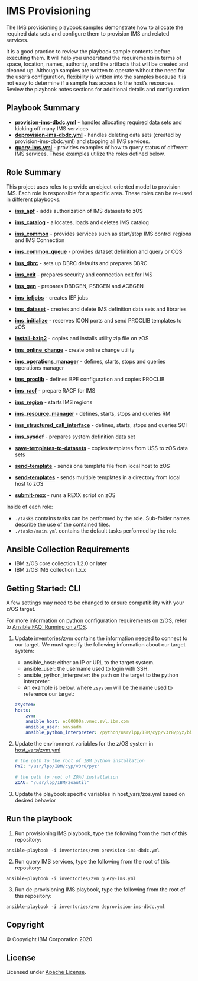 # IMS Provisioning

The IMS provisioning playbook samples demonstrate how to allocate the required
data sets and configure them to provision IMS and related services.

It is a good practice to review the playbook sample contents before executing
them. It will help you understand the requirements in terms of space, location,
names, authority, and the artifacts that will be created and cleaned up.
Although samples are written to operate without the need for the user’s
configuration, flexibility is written into the samples because it is not easy
to determine if a sample has access to the host’s resources. Review the
playbook notes sections for additional details and configuration.


## Playbook Summary

- [**provision-ims-dbdc.yml**](provision-ims-dbdc.yml)  - handles allocating required data sets and kicking off many IMS services.
- [**deprovision-ims-dbdc.yml**](deprovision-ims-dbdc.yml) - handles deleting data sets (created by provision-ims-dbdc.yml) and stopping all IMS services.
- [**query-ims.yml**](query-ims.yml) - provides examples of how to query status of different IMS services.  These examples utilize the roles defined below.

## Role Summary

This project uses roles to provide an object-oriented model to provision IMS.  Each role is responsible for a specific area.  These roles can be re-used in different playbooks.

- [**ims_apf**](roles/ims_apf/README.md) - adds authorization of IMS datasets to zOS

- [**ims_catalog**](roles/ims_catalog/README.md) - allocates, loads and deletes IMS catalog
- [**ims_common**](roles/ims_common/README.md) - provides services such as start/stop IMS control regions and IMS Connection
- [**ims_common_queue**](roles/ims_common_queue/README.md) - provides dataset definition and query or CQS 
- [**ims_dbrc**](roles/ims_dbrc/README.md) - sets up DBRC defaults and prepares DBRC 
- [**ims_exit**](roles/ims_exit/README.md) - prepares security and connection exit for IMS 
- [**ims_gen**](roles/ims_gen/README.md) - prepares DBDGEN, PSBGEN and ACBGEN 
- [**ims_iefjobs**](roles/ims_iefjobs/README.md) - creates IEF jobs 
- [**ims_dataset**](roles/ims_dataset/README.md) - creates and delete IMS definition data sets and libraries
- [**ims_initialize**](roles/ims_initialize/README.md) - reserves ICON ports and send PROCLIB templates to zOS 
- [**install-bzip2**](roles/install-bzip2/README.md) - copies and installs utility zip file on zOS
- [**ims_online_change**](roles/ims_online_change/README.md) - create online change utility
- [**ims_operations_manager**](roles/ims_operations_manager/README.md) - defines, starts, stops and queries operations manager
- [**ims_proclib**](roles/ims_proclib/README.md) - defines BPE configuration and copies PROCLIB
- [**ims_racf**](roles/ims_racf/README.md) - prepare RACF for IMS
- [**ims_region**](roles/ims_region/README.md) - starts IMS regions
- [**ims_resource_manager**](roles/ims_resource_manager/README.md) - defines, starts, stops and queries RM
- [**ims_structured_call_interface**](roles/ims_structured_call_interface/README.md) - defines, starts, stops and queries SCI
- [**ims_sysdef**](roles/ims_sysdef/README.md) - prepares system definition data set
- [**save-templates-to-datasets**](roles/save-templates-to-datasets/README.md) - copies templates from USS to zOS data sets
- [**send-template**](roles/send-template/README.md) - sends one template file from local host to zOS
- [**send-templates**](roles/send-templates/README.md)  - sends multiple templates in a directory from local host to zOS 
- [**submit-rexx**](roles/submit-rexx/README.md) - runs a REXX script on zOS


Inside of each role:

* `./tasks` contains tasks can be performed by the role.
  Sub-folder names describe the use of the contained files.
* `./tasks/main.yml` contains the default tasks performed by the role. 


## Ansible Collection Requirements
* IBM z/OS core collection 1.2.0 or later
* IBM z/OS IMS collection 1.x.x


## Getting Started: CLI

A few settings may need to be changed to ensure compatibility with your z/OS target.

For more information on python configuration requirements on z/OS, refer to [Ansible FAQ: Running on z/OS](https://docs.ansible.com/ansible/latest/reference_appendices/faq.html).


1. Update [inventories/zvm](inventories/zvm) contains the information needed to connect to our target. We must specify the following information about our target system:
     * ansible_host: either an IP or URL to the target system.
     * ansible_user: the username used to login with SSH.
     * ansible_python_interpreter: the path on the target to the python interpreter.
   * An example is below, where `zsystem` will be the name used to reference our target:
  
    ```yaml
    zsystem:
    hosts:
        zvm:
        ansible_host: ec00000a.vmec.svl.ibm.com
        ansible_user: omvsadm
        ansible_python_interpreter: /python/usr/lpp/IBM/cyp/v3r8/pyz/bin/python3
    ```

2. Update the environment variables for the z/OS system in [host_vars/zvm.yml](host_vars/zvm.yml)
    ```yaml
    # the path to the root of IBM python installation
    PYZ: "/usr/lpp/IBM/cyp/v3r8/pyz"

    # the path to root of ZOAU installation
    ZOAU: "/usr/lpp/IBM/zoautil"
    ```

3. Update the playbook specific variables in host_vars/zos.yml based on desired behavior


## Run the playbook

1. Run provisioning IMS playbook, type the following from the root of this repository:

`ansible-playbook -i inventories/zvm provision-ims-dbdc.yml`

2. Run query IMS services, type the following from the root of this repository:

`ansible-playbook -i inventories/zvm query-ims.yml`

3. Run de-provisioning IMS playbook, type the following from the root of this repository:

`ansible-playbook -i inventories/zvm deprovision-ims-dbdc.yml`

## Copyright

© Copyright IBM Corporation 2020

## License
Licensed under [Apache License](https://opensource.org/licenses/Apache-2.0).

